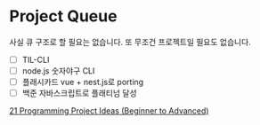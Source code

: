 # Project Queue

사실 큐 구조로 할 필요는 없습니다. 또 무조건 프로젝트일 필요도 없습니다.

- [ ] TIL-CLI
- [ ] node.js 숫자야구 CLI
- [ ] 플래시카드 vue + nest.js로 porting
- [ ] 백준 자바스크립트로 플래티넘 달성

[21 Programming Project Ideas (Beginner to Advanced)](https://www.youtube.com/watch?v=FCNg8KyMmGI)
